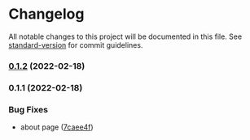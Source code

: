 # Changelog

All notable changes to this project will be documented in this file. See [standard-version](https://github.com/conventional-changelog/standard-version) for commit guidelines.

### [0.1.2](https://github.com/vaibhavAccionLabs/first-next-app/compare/v0.1.1...v0.1.2) (2022-02-18)

### 0.1.1 (2022-02-18)


### Bug Fixes

*  about page ([7caee4f](https://github.com/vaibhavAccionLabs/first-next-app/commit/7caee4f124a9e1419d07ea82398fb40b765596f5))
